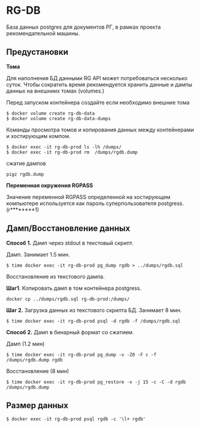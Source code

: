 # RG-DB
База данных postgres для документов РГ, в рамках проекта рекомендательной машины.

## Предустановки

**Тома**

Для наполнения БД данными RG API может потребоваться 
несколько суток. Чтобы сократить время рекомендуется хранить 
данные и дампы данных  на внешниих томах (volumes.)

Перед запуском контейнера создайте если необходимо внешние тома 
```
$ docker volume create rg-db-data
$ docker volume create rg-db-data-dumps
```
Команды просмотра томов и копирования данных между контейнерами и хостирующим компом.
```
$ docker exec -it rg-db-prod ls -lh /dumps/
$ docker exec -it rg-db-prod rm  /dumps/rgdb.dump
```
сжатие дампов
```
pigz rgdb.dump
```

**Переменная окружения RGPASS**

Значение переменной RGPASS определенной на хостирующем компьютере
используется как пароль суперпользователя postgress.(r********1)

## Дамп/Восстановление данных

**Способ 1.** Дамп через stdout в текстовый скрипт. 

Дамп. Занимает 1.5 мин.
```
$ time docker exec -it rg-db-prod pg_dump rgdb > ../dumps/rgdb.sql
```
Восстановление из текстового дампа.

**Шаг1**. Копировать дамп в том контейнера postgress.
```
docker cp ../dumps/rgdb.sql rg-db-prod:/dumps/
```
**Шаг 2.** Загрузка данных из текстового скрипта БД. Занимает 8 мин.
```
$ time docker exec -it rg-db-prod psql -d rgdb -f /dumps/rgdb.sql
```
**Способ 2.**  Дамп в бинарный формат со сжатием.

Дамп (1.2 мин)
```
$ time docker exec -it rg-db-prod pg_dump -v -Z0 -F c -f /dumps/rgdb.dump rgdb
```

Восстановление (8 мин)
```
$ time docker exec -it rg-db-prod pg_restore -v -j 15 -c -C -d rgdb /dumps/rgdb.dump

```

## Размер данных
```
$ docker exec -it rg-db-prod psql rgdb -c '\l+ rgdb'
```